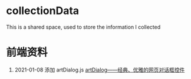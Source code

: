 # collectionData
This is a shared space, used to store the information I collected


# 前端资料
1. 2021-01-08  添加 artDialog.js [artDialog——经典、优雅的网页对话框控件](https://linmengmeng.blog.csdn.net/article/details/112337400) 